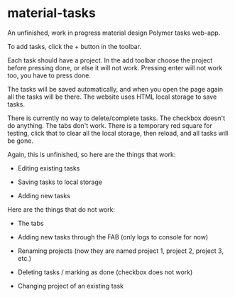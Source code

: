 # material-tasks

An unfinished, work in progress material design Polymer tasks web-app.

To add tasks, click the + button in the toolbar.

Each task should have a project. In the add toolbar choose the project before
pressing done, or else it will not work. Pressing enter will not work too, you
have to press done.

The tasks will be saved automatically, and when you open the page again all the
tasks will be there. The website uses HTML local storage to save tasks.

There is currently no way to delete/complete tasks. The checkbox doesn't do
anything. The tabs don't work. There is a temporary red square for testing,
click that to clear all the local storage, then reload, and all tasks will be gone.

Again, this is unfinished, so here are the things that work:

- Editing existing tasks

- Saving tasks to local storage

- Adding new tasks

Here are the things that do not work:

- The tabs

- Adding new tasks through the FAB (only logs to console for now)

- Renaming projects (now they are named project 1, project 2, project 3, etc.)

- Deleting tasks / marking as done (checkbox does not work)

- Changing project of an existing task